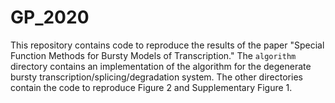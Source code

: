 # GP_2020
This repository contains code to reproduce the results of the paper "Special Function Methods for Bursty Models of Transcription." The `algorithm` directory contains an implementation of the algorithm for the degenerate bursty transcription/splicing/degradation system. The other directories contain the code to reproduce Figure 2 and Supplementary Figure 1.
